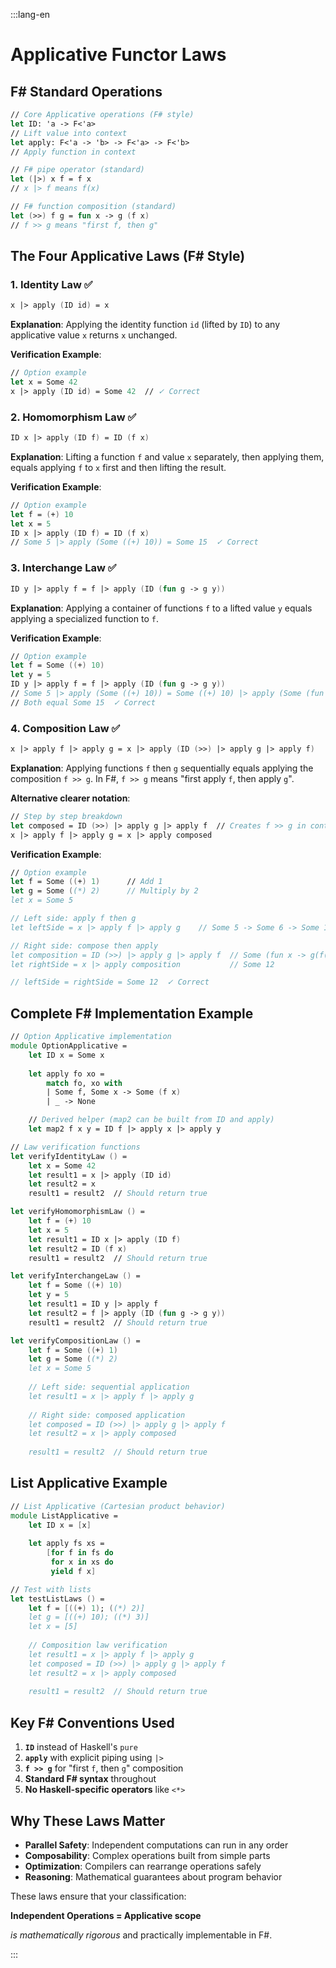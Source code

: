 :::lang-en

# Applicative Functor Laws

## F# Standard Operations

```fsharp
// Core Applicative operations (F# style)
let ID: 'a -> F<'a>                           
// Lift value into context
let apply: F<'a -> 'b> -> F<'a> -> F<'b>      
// Apply function in context

// F# pipe operator (standard)
let (|>) x f = f x                            
// x |> f means f(x)

// F# function composition (standard)
let (>>) f g = fun x -> g (f x)               
// f >> g means "first f, then g"
```

## The Four Applicative Laws (F# Style)

### 1. **Identity Law** ✅

```fsharp
x |> apply (ID id) = x
```

**Explanation**: Applying the identity function `id` (lifted by `ID`) to any applicative value `x` returns `x` unchanged.

**Verification Example**:

```fsharp
// Option example
let x = Some 42
x |> apply (ID id) = Some 42  // ✓ Correct
```

### 2. **Homomorphism Law** ✅

```fsharp
ID x |> apply (ID f) = ID (f x)
```

**Explanation**: Lifting a function `f` and value `x` separately, then applying them, equals applying `f` to `x` first and then lifting the result.

**Verification Example**:

```fsharp
// Option example
let f = (+) 10
let x = 5
ID x |> apply (ID f) = ID (f x)
// Some 5 |> apply (Some ((+) 10)) = Some 15  ✓ Correct
```

### 3. **Interchange Law** ✅

```fsharp
ID y |> apply f = f |> apply (ID (fun g -> g y))
```

**Explanation**: Applying a container of functions `f` to a lifted value `y` equals applying a specialized function to `f`.

**Verification Example**:

```fsharp
// Option example
let f = Some ((+) 10)
let y = 5
ID y |> apply f = f |> apply (ID (fun g -> g y))
// Some 5 |> apply (Some ((+) 10)) = Some ((+) 10) |> apply (Some (fun g -> g 5))
// Both equal Some 15  ✓ Correct
```

### 4. **Composition Law** ✅

```fsharp
x |> apply f |> apply g = x |> apply (ID (>>) |> apply g |> apply f)
```

**Explanation**: Applying functions `f` then `g` sequentially equals applying the composition `f >> g`. In F#, `f >> g` means "first apply `f`, then apply `g`".

**Alternative clearer notation**:

```fsharp
// Step by step breakdown
let composed = ID (>>) |> apply g |> apply f  // Creates f >> g in container
x |> apply f |> apply g = x |> apply composed
```

**Verification Example**:

```fsharp
// Option example
let f = Some ((+) 1)      // Add 1
let g = Some ((*) 2)      // Multiply by 2  
let x = Some 5

// Left side: apply f then g
let leftSide = x |> apply f |> apply g    // Some 5 -> Some 6 -> Some 12

// Right side: compose then apply
let composition = ID (>>) |> apply g |> apply f  // Some (fun x -> g(f(x)))
let rightSide = x |> apply composition           // Some 12

// leftSide = rightSide = Some 12  ✓ Correct
```

## Complete F# Implementation Example

```fsharp
// Option Applicative implementation
module OptionApplicative =
    let ID x = Some x
    
    let apply fo xo = 
        match fo, xo with
        | Some f, Some x -> Some (f x)
        | _ -> None

    // Derived helper (map2 can be built from ID and apply)
    let map2 f x y = ID f |> apply x |> apply y

// Law verification functions
let verifyIdentityLaw () =
    let x = Some 42
    let result1 = x |> apply (ID id)
    let result2 = x
    result1 = result2  // Should return true

let verifyHomomorphismLaw () =
    let f = (+) 10
    let x = 5
    let result1 = ID x |> apply (ID f)
    let result2 = ID (f x)
    result1 = result2  // Should return true

let verifyInterchangeLaw () =
    let f = Some ((+) 10)
    let y = 5
    let result1 = ID y |> apply f
    let result2 = f |> apply (ID (fun g -> g y))
    result1 = result2  // Should return true

let verifyCompositionLaw () =
    let f = Some ((+) 1)
    let g = Some ((*) 2)
    let x = Some 5
    
    // Left side: sequential application
    let result1 = x |> apply f |> apply g
    
    // Right side: composed application
    let composed = ID (>>) |> apply g |> apply f
    let result2 = x |> apply composed
    
    result1 = result2  // Should return true
```

## List Applicative Example

```fsharp
// List Applicative (Cartesian product behavior)
module ListApplicative =
    let ID x = [x]
    
    let apply fs xs = 
        [for f in fs do
         for x in xs do
         yield f x]

// Test with lists
let testListLaws () =
    let f = [((+) 1); ((*) 2)]
    let g = [((+) 10); ((*) 3)]
    let x = [5]
    
    // Composition law verification
    let result1 = x |> apply f |> apply g
    let composed = ID (>>) |> apply g |> apply f  
    let result2 = x |> apply composed
    
    result1 = result2  // Should return true
```

## Key F# Conventions Used

1.  **`ID`** instead of Haskell's `pure`
2.  **`apply`** with explicit piping using `|>`
3.  **`f >> g`** for "first `f`, then `g`" composition
4.  **Standard F# syntax** throughout
5.  **No Haskell-specific operators** like `<*>`

## Why These Laws Matter

-   **Parallel Safety**: Independent computations can run in any order
-   **Composability**: Complex operations built from simple parts
-   **Optimization**: Compilers can rearrange operations safely
-   **Reasoning**: Mathematical guarantees about program behavior

These laws ensure that your classification:

**Independent Operations = Applicative scope**

*is mathematically rigorous*  and practically implementable in F#.

:::